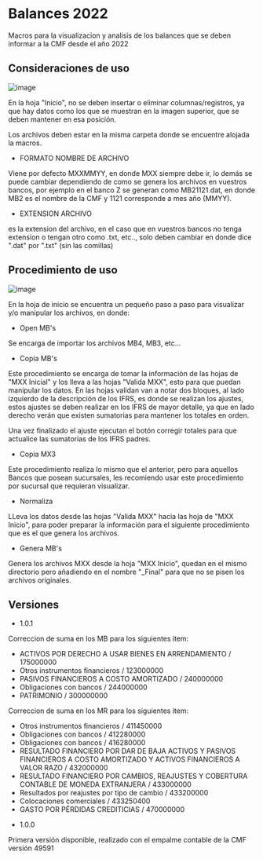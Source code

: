 # Balances 2022


Macros para la visualizacion y analisis de los balances que se deben informar a la CMF desde el año 2022


## Consideraciones de uso

![image](https://user-images.githubusercontent.com/36990078/147419447-9f2a5bdb-46d1-469e-a281-a2cebb8a30a0.png)

En la hoja "Inicio", no se deben insertar o eliminar columnas/registros, ya que hay datos como los que se muestran en la imagen superior, 
que se deben mantener en esa posición.

Los archivos deben estar en la misma carpeta donde se encuentre alojada la macros.

* FORMATO NOMBRE DE ARCHIVO

Viene por defecto MXXMMYY, en donde MXX siempre debe ir, lo demás se puede cambiar dependiendo de como se genera los archivos en vuestros bancos,
por ejemplo en el banco Z se generan como MB21121.dat, en donde MB2 es el nombre de la CMF y 1121 corresponde a mes año (MMYY).


* EXTENSION ARCHIVO

es la extension del archivo, en el caso que en vuestros bancos no tenga extension o tengan otro como .txt, etc.., solo deben cambiar en donde dice ".dat" por ".txt" (sin las comillas)


## Procedimiento de uso

![image](https://user-images.githubusercontent.com/36990078/147419500-38280620-ec9f-4fa9-9530-c0d46bf7cd09.png)

En la hoja de inicio se encuentra un pequeño paso a paso para visualizar y/o manipular los archivos, en donde:

*  Open MB's

Se encarga de importar los archivos MB4, MB3, etc...

*  Copia MB's

Este procedimiento se encarga de tomar la información de las hojas de "MXX Inicial" y los lleva a las hojas "Valida MXX", esto para que puedan manipular los datos.
En las hojas validan van a notar dos bloques, al lado izquierdo de la descripción de los IFRS, es donde se realizan los ajustes, estos ajustes se deben realizar 
en los IFRS de mayor detalle, ya que en lado derecho verán que existen sumatorias para mantener los totales en orden.

Una vez finalizado el ajuste ejecutan el botón corregir totales para que actualice las sumatorias de los IFRS padres.

*  Copia MX3

Este procedimiento realiza lo mismo que el anterior, pero para aquellos Bancos que posean sucursales, les recomiendo usar este procedimiento por sucursal que requieran visualizar.

*  Normaliza

LLeva los datos desde las hojas "Valida MXX" hacia las hoja de "MXX Inicio", para poder preparar la información para el siguiente procedimiento que es el que genera los archivos.

*  Genera MB's

Genera los archivos MXX desde la hoja "MXX Inicio", quedan en el mismo directorio pero añadiendo en el nombre "_Final" para que no se pisen los archivos originales.




## Versiones

* 1.0.1

Correccion de suma en los MB para los siguientes item:

- ACTIVOS POR DERECHO A USAR BIENES EN ARRENDAMIENTO / 175000000
- Otros instrumentos financieros / 123000000
- PASIVOS FINANCIEROS A COSTO AMORTIZADO / 240000000
- Obligaciones con bancos / 244000000
- PATRIMONIO / 300000000


Correccion de suma en los MR para los siguientes item:

- Otros instrumentos financieros / 411450000
- Obligaciones con bancos / 412280000
- Obligaciones con bancos / 416280000
- RESULTADO FINANCIERO POR DAR DE BAJA ACTIVOS Y PASIVOS FINANCIEROS A COSTO AMORTIZADO Y ACTIVOS FINANCIEROS A VALOR RAZO / 432000000
- RESULTADO FINANCIERO POR CAMBIOS, REAJUSTES Y COBERTURA CONTABLE DE MONEDA EXTRANJERA / 433000000
- Resultados por reajustes por tipo de cambio / 433200000
- Colocaciones comerciales / 433250400
- GASTO POR PÉRDIDAS CREDITICIAS / 470000000


* 1.0.0

Primera versión disponible, realizado con el empalme contable de la CMF versión 49591
